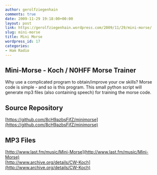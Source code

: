 ```yaml
---
author: gerolfziegenhain
comments: true
date: 2009-11-29 19:18:00+00:00
layout: post
link: https://gerolfziegenhain.wordpress.com/2009/11/29/mini-morse/
slug: mini-morse
title: Mini Morse
wordpress_id: 17
categories:
- Ham Radio
---
```


## Mini-Morse - Koch / N0HFF Morse Trainer

Why use a complicated program to obtain/improve your cw skills? Morse code is simple - and so is this program. This small python script will generate mp3 files (also containing speech) for training the morse code.  
  


## Source Repository

[https://github.com/8cH9azbsFifZ/minimorse](https://github.com/8cH9azbsFifZ/minimorse)

## MP3 Files

[http://www.last.fm/music/Mini-Morse](http://www.last.fm/music/Mini-Morse)  
[http://www.archive.org/details/CW-Koch](http://www.archive.org/details/CW-Koch)

 
